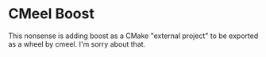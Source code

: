 # CMeel Boost

This nonsense is adding boost as a CMake "external project" to be exported as a wheel by cmeel.
I'm sorry about that.
